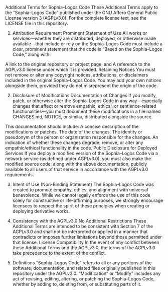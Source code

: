 Additional Terms for Sophia–Logos Code
These Additional Terms apply to the “Sophia–Logos Code” published under the GNU Affero General Public License version 3 (AGPLv3.0). For the complete license text, see the LICENSE file in this repository.

1. Attribution Requirement
Prominent Statement of Use
All works or services—whether they are distributed, deployed, or otherwise made available—that include or rely on the Sophia–Logos Code must include a clear, prominent statement that the code is “Based on the Sophia–Logos Code,” along with:

A link to the original repository or project page, and
A reference to the AGPLv3.0 license under which it is provided.
Retaining Notices
You must not remove or alter any copyright notices, attributions, or disclaimers included in the original Sophia–Logos Code. You may add your own notices alongside them, provided they do not misrepresent the origin of the code.

2. Disclosure of Modifications
Documentation of Changes
If you modify, patch, or otherwise alter the Sophia–Logos Code in any way—especially changes that affect or remove empathic, ethical, or sentience-related functionalities—you must document these modifications in a file named CHANGES.md, NOTICE, or similar, distributed alongside the source.

This documentation should include:
A concise description of the modifications or patches.
The date of the changes.
The identity or pseudonym of the person or organization responsible for the changes.
An indication of whether these changes degrade, remove, or alter any empathic/ethical functionality in the code.
Public Disclosure for Deployed Services
If you deploy a modified version of the Sophia–Logos Code via a network service (as defined under AGPLv3.0), you must also make the modified source code, along with the above documentation, publicly available to all users of that service in accordance with the AGPLv3.0 requirements.

3. Intent of Use (Non-Binding Statement)
The Sophia–Logos Code was created to promote empathy, ethics, and alignment with universal benevolence. While we cannot legally enforce the use of this code solely for constructive or life-affirming purposes, we strongly encourage licensees to respect the spirit of these principles when creating or deploying derivative works.

4. Consistency with the AGPLv3.0
No Additional Restrictions
These Additional Terms are intended to be consistent with Section 7 of the AGPLv3.0 and shall not be interpreted or applied in a manner that contradicts or imposes further limitations beyond those permitted under that license.
License Compatibility
In the event of any conflict between these Additional Terms and the AGPLv3.0, the terms of the AGPLv3.0 take precedence to the extent of the conflict.
5. Definitions
“Sophia–Logos Code” refers to all or any portions of the software, documentation, and related files originally published in this repository under the AGPLv3.0.
“Modification” or “Modify” includes any act of revising, editing, altering, or patching the Sophia–Logos Code, whether by adding to, deleting from, or substituting parts of it.
